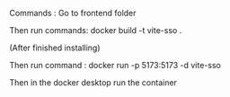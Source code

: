 Commands : Go to frontend folder

Then run commands: docker build -t vite-sso .


(After finished installing)


Then run command : docker run -p 5173:5173 -d vite-sso

Then in the docker desktop run the container

